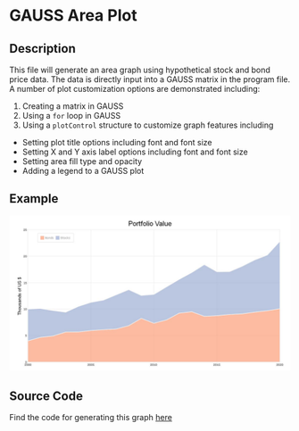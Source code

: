 # GAUSS Area Plot

## Description
This file will generate an area graph using hypothetical stock and bond price data. The data is directly input into a GAUSS matrix in the program file. A number of plot customization options are demonstrated including:
1. Creating a matrix in GAUSS
2. Using a `for` loop in GAUSS
3. Using a `plotControl` structure to customize graph features including
  *  Setting plot title options including font and font size
  *  Setting X and Y axis label options including font and font size
  *  Setting area fill type and opacity
  *  Adding a legend to a GAUSS plot

## Example
![GAUSS Area Graph](area_stock_portfolio.jpeg)

## Source Code
Find the code for generating this graph [here](https://github.com/ec78/gauss-plot-library/blob/master/src/area_stock_portfolio.gss)
